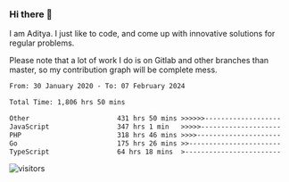 ### Hi there 👋

I am Aditya. I just like to code, and come up with innovative solutions for regular problems.

Please note that a lot of work I do is on Gitlab and other branches than master, so my contribution graph will be complete mess.

<!--START_SECTION:waka-->

```txt
From: 30 January 2020 - To: 07 February 2024

Total Time: 1,806 hrs 50 mins

Other                      431 hrs 50 mins >>>>>>-------------------   23.90 %
JavaScript                 347 hrs 1 min   >>>>>--------------------   19.21 %
PHP                        318 hrs 46 mins >>>>---------------------   17.64 %
Go                         175 hrs 26 mins >>-----------------------   09.71 %
TypeScript                 64 hrs 18 mins  >------------------------   03.56 %
```

<!--END_SECTION:waka-->

![visitors](https://visitor-badge.glitch.me/badge?page_id=BrainBuzzer.visitor-badge&left_color=green&right_color=red)

